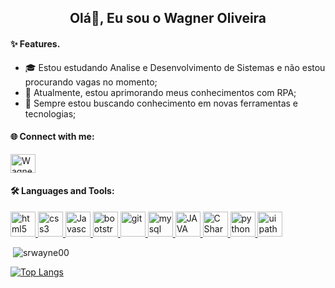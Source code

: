 <h2 align="center">Olá👋, Eu sou o Wagner Oliveira</h2>

<h4 align="left">✨ Features.</h4>

- 🎓 Estou estudando Analise e Desenvolvimento de Sistemas e não estou procurando vagas no momento;
- 🔭 Atualmente, estou aprimorando meus conhecimentos com RPA;
- 🤝 Sempre estou buscando conhecimento em novas ferramentas e tecnologias; 

<h4 align="left">🌐 Connect with me:</h4>
<a href="www.linkedin.com/in/wag0liveira/" target="_blank"> <img src="https://www.camillalichti.com/wp-content/uploads/2013/10/linkedin-ico.png" alt="Wagner Oliveira" height="30" width="40"/> </a> 



<h4 align="left">🛠️ Languages and Tools:</h4>
<p align="left"> 
  <!--HTML5--><a href="https://www.w3.org/html/" target="_blank"> <img src="https://devicons.github.io/devicon/devicon.git/icons/html5/html5-original-wordmark.svg" alt="html5" width="40" height="40"/> </a> 
  
  <!--CSS3--><a href="https://www.w3schools.com/css/" target="_blank"> <img src="https://devicons.github.io/devicon/devicon.git/icons/css3/css3-original-wordmark.svg" alt="css3" width="40" height="40"/> </a> 
  
  <!--Javascript--><a href="https://www.w3schools.com/js/" target="_blank"> <img src="https://img.icons8.com/color/48/000000/javascript.png" alt="Javascript" width="40" height="40"/> </a> 
  
  <!--Bootstrap--><a href="https://getbootstrap.com" target="_blank"> <img src="https://devicons.github.io/devicon/devicon.git/icons/bootstrap/bootstrap-plain.svg" alt="bootstrap" width="40" height="40"/> </a> 
  
  <!--Git--><a href="https://git-scm.com/" target="_blank"> <img src="https://www.vectorlogo.zone/logos/git-scm/git-scm-icon.svg" alt="git" width="40" height="40"/> </a> 
   
  <!--MySql--><a href="https://www.mysql.com/" target="_blank"> <img src="https://devicons.github.io/devicon/devicon.git/icons/mysql/mysql-original-wordmark.svg" alt="mysql" width="40" height="40"/> </a> 
  
  <!--JAVA--><a href="https://www.java.com/en/" target="_blank"> <img src="<img src="https://img.icons8.com/color/48/000000/java-coffee-cup-logo.png" alt="JAVA" width="40" height="40"/> </a>           
  
  <!--C#--><a href="https://docs.microsoft.com/pt-br/dotnet/csharp/" target="_blank"> <img src="https://img.icons8.com/color/48/000000/c-plus-plus-logo.png" alt="C Sharp" width="40" height="40"/> </a> 
  
  <!--Python--><a href="https://python.org.br/" target="_blank"> <img src="https://img.icons8.com/color/48/000000/python.png" alt="python" width="40" height="40"/> </a>

  <!--RPA Uipath--><a href="https://www.uipath.com/pt/" target="_blank"> <img src="https://www.guru99.com/images/1/051818_1129_UiPathTutor5.png" alt="uipath" width="40" height="40"/> </a>  </p>

<p>&nbsp;<img align="justify" src="https://github-readme-stats.vercel.app/api?username=srwayne00&show_icons=true&locale=en" alt="srwayne00" /></p>

[![Top Langs](https://github-readme-stats.vercel.app/api/top-langs/?username=srwayne00&layout=compact)](https://github.com/anuraghazra/github-readme-stats)

